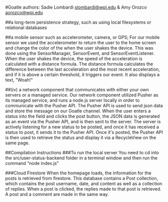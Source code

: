 #Goatle
authors: Sadie Lombardi <slombardi@wpi.edu> & Amy Orozco <aorozco@wpi.edu>

##a long-term persistence strategy, such as using local filesystems or relational databases

##a mobile sensor such as accelerometer, camera, or GPS;
For our mobile sensor we used the accelerometer to return the user to the home screen and change the color of the when the user shakes the device.
This was done using the SensorManager, SensorEvent, and SensorEventListener. When the user shakes the device,
the speed of the acceleration is calculated with a distance formula. The distance formula
calculates the difference between the last acceleration and the most recent acceleration, and if it is
above a certain threshold, it triggers our event. It also displays a text, "Woah!"

##(iv) a network component that communicates with either your own servers or a managed service.
Our network component utilized Pusher as its managed service, and runs a node.js server locally in order to communicate with the Pusher API.
The Pusher API is used to send json data and store the message on our Goatle channel. When the user enters a status into the field and clicks the post button,
the JSON data is generated as an event via the Pusher API, and is then sent to the server. The server is actively listening for a new status to be posted, and
once it has received a status to post, it sends it to the Pusher API. Once it's posted, the Pusher API is then used to retrieve the status and display it via a
RecycleView on the same page.


##Compilation Instructions
###To run the local server
You need to cd into the src/user-status-backend folder in a terminal window and then run the command “node index.js”

###Cloud Firestore
When the homepage loads, the information for the posts is retrieved from firestore. This database contains a Post collection,
which contains the post username, date, and content as well as a collection of replies. When a post is clicked, the replies made to that post
is retrieved. A post and a comment are made in the same way.

